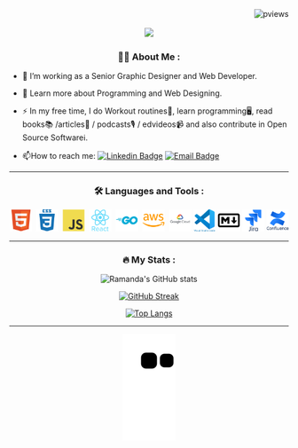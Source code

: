 <div align="right">
<img src="https://komarev.com/ghpvc/?username=luphieanza&style=flat-square&color=blue" alt="pviews"/>
</div>

</br>
                                                                                    
<div id="header" align="center">
  <img src="https://creamyanimation.com/wp-content/uploads/2018/01/Creamy-Script.gif" style="width:512px;/>
</div>

---

<div align="center">
                 
### :man_technologist: About Me :</h2>

</div>
                   
<div align="left">
                 
- :telescope: I’m working as a Senior Graphic Designer and Web Developer.</h4>

- :seedling: Learn more about Programming and Web Designing.</h4>

- :zap: In my free time, I do Workout routines💪, learn programming🖥️, read books📚 /articles📰 / podcasts🎙️ / edvideos📹 and also contribute in Open Source Softwareℹ️.</h4>

- :mailbox:How to reach me: [![Linkedin Badge](https://img.shields.io/badge/-LinkedIn-blue?style=flat&logo=Linkedin&logoColor=white)](https://www.linkedin.com/in/ramandaprabu/) [![Email Badge](https://img.shields.io/badge/-GMail-red?style=flat&logo=Gmail&logoColor=white)](mailto:eb.underwood22@gmail.com)</h3>

</div>

---

<div align="center">
                   
### :hammer_and_wrench: Languages and Tools :

</div>

<div align="center">
<img src="https://github.com/devicons/devicon/blob/master/icons/html5/html5-original.svg" title="HTML5" alt="HTML" width="40" height="40"/>&nbsp;
<img src="https://github.com/devicons/devicon/blob/master/icons/css3/css3-plain-wordmark.svg"  title="CSS3" alt="CSS" width="40" height="40"/>&nbsp;
<img src="https://github.com/devicons/devicon/blob/master/icons/javascript/javascript-original.svg" title="JavaScript" alt="JavaScript" width="40" height="40"/>&nbsp;
<img src="https://github.com/devicons/devicon/blob/master/icons/react/react-original-wordmark.svg" title="React" alt="React" width="40" height="40"/>&nbsp;
<img src="https://github.com/devicons/devicon/blob/master/icons/go/go-original-wordmark.svg" title="Golang" alt="Golang" width="40" height="40"/>&nbsp;
<img src="https://github.com/devicons/devicon/blob/master/icons/amazonwebservices/amazonwebservices-plain-wordmark.svg" title="AWS" alt="AWS" width="40" height="40"/>&nbsp;
<img src="https://github.com/devicons/devicon/blob/master/icons/googlecloud/googlecloud-original-wordmark.svg" title="Google Cloud" **alt="GCloud" width="40" height="40"/>
<img src="https://github.com/devicons/devicon/blob/master/icons/vscode/vscode-original-wordmark.svg" title="Git" **alt="Git" width="40" height="40"/>
<img src="https://github.com/devicons/devicon/blob/master/icons/markdown/markdown-original.svg" title="Git" **alt="Git" width="40" height="40"/>
<img src="https://github.com/devicons/devicon/blob/master/icons/jira/jira-original-wordmark.svg" title="Git" **alt="Git" width="40" height="40"/>
<img src="https://github.com/devicons/devicon/blob/master/icons/confluence/confluence-original-wordmark.svg" title="Git" **alt="Git" width="40" height="40"/>
</div>

---

<div align="center">
                   
### :fire: My Stats :
                   
![Ramanda's GitHub stats](https://github-readme-stats.vercel.app/api?username=pr3b&show_icons=true&theme=default)
                   
[![GitHub Streak](http://github-readme-streak-stats.herokuapp.com?user=pr3b&date_format=j%20M%5B%20Y%5D)](https://git.io/streak-stats)

[![Top Langs](https://github-readme-stats.vercel.app/api/top-langs/?username=pr3b&layout=compact&theme=vision-friendly-light)](https://github.com/anuraghazra/github-readme-stats)

---

<p align="center">
  <img src="https://github.com/luphieanza/luphieanza/raw/output/github-contribution-grid-snake.svg" alt="snake">
</p>
                                                                                                               
</div>
